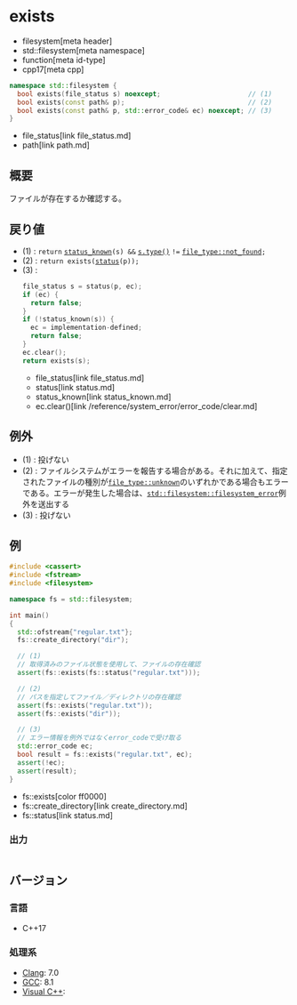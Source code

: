 # exists
* filesystem[meta header]
* std::filesystem[meta namespace]
* function[meta id-type]
* cpp17[meta cpp]

```cpp
namespace std::filesystem {
  bool exists(file_status s) noexcept;                      // (1)
  bool exists(const path& p);                               // (2)
  bool exists(const path& p, std::error_code& ec) noexcept; // (3)
}
```
* file_status[link file_status.md]
* path[link path.md]

## 概要
ファイルが存在するか確認する。


## 戻り値
- (1) : `return` [`status_known`](status_known.md)`(s) &&` [`s.type()`](file_status/type.md) `!=` [`file_type::not_found`](file_type.md)`;`
- (2) : `return exists(`[`status`](status.md)`(p));`
- (3) :
    ```cpp
    file_status s = status(p, ec);
    if (ec) {
      return false;
    }
    if (!status_known(s)) {
      ec = implementation-defined;
      return false;
    }
    ec.clear();
    return exists(s);
    ```
    * file_status[link file_status.md]
    * status[link status.md]
    * status_known[link status_known.md]
    * ec.clear()[link /reference/system_error/error_code/clear.md]


## 例外
- (1) : 投げない
- (2) : ファイルシステムがエラーを報告する場合がある。それに加えて、指定されたファイルの種別が[`file_type::unknown`](file_type.md)のいずれかである場合もエラーである。エラーが発生した場合は、[`std::filesystem::filesystem_error`](filesystem_error.md)例外を送出する
- (3) : 投げない


## 例
```cpp example
#include <cassert>
#include <fstream>
#include <filesystem>

namespace fs = std::filesystem;

int main()
{
  std::ofstream{"regular.txt"};
  fs::create_directory("dir");

  // (1)
  // 取得済みのファイル状態を使用して、ファイルの存在確認
  assert(fs::exists(fs::status("regular.txt")));

  // (2)
  // パスを指定してファイル／ディレクトリの存在確認
  assert(fs::exists("regular.txt"));
  assert(fs::exists("dir"));

  // (3)
  // エラー情報を例外ではなくerror_codeで受け取る
  std::error_code ec;
  bool result = fs::exists("regular.txt", ec);
  assert(!ec);
  assert(result);
}
```
* fs::exists[color ff0000]
* fs::create_directory[link create_directory.md]
* fs::status[link status.md]

### 出力
```
```

## バージョン
### 言語
- C++17

### 処理系
- [Clang](/implementation.md#clang): 7.0
- [GCC](/implementation.md#gcc): 8.1
- [Visual C++](/implementation.md#visual_cpp):
